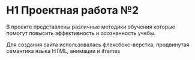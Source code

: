 # H1 Проектная работа №2 
<p>В проекте представлены различные методики обучения которые помогут повысить эффективность и осознанность учебы.</p>
<p>Для создания сайта использовалась флексбокс-верстка, продвинутая семантика языка HTML, анимации и iframes</p>
